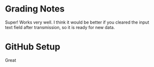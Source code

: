 # Grading Notes

Super! Works very well. I think it would be better if you cleared the input text field after transmission, so it is ready for new data. 

# GitHub Setup

Great
